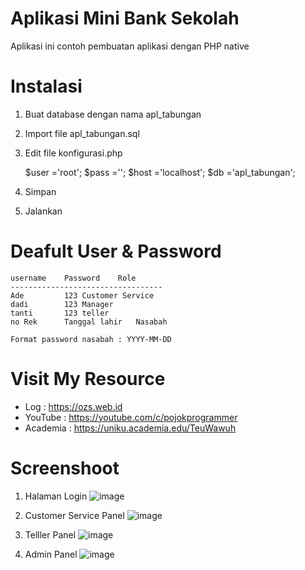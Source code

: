 # Aplikasi Mini Bank Sekolah

Aplikasi ini contoh pembuatan aplikasi dengan PHP native


# Instalasi
1. Buat database dengan nama apl_tabungan 
2. Import file apl_tabungan.sql
3. Edit file konfigurasi.php

	$user	='root';
	$pass	='';
	$host	='localhost';
	$db		='apl_tabungan';

4. Simpan 
5. Jalankan 

# Deafult User & Password
	username	Password	Role
	----------------------------------
	Ade			123	Customer Service
	dadi		123	Manager
	tanti		123	teller
	no Rek		Tanggal lahir	Nasabah
	
	Format password nasabah : YYYY-MM-DD
	
# Visit My Resource

* Log 		:	https://ozs.web.id
* YouTube 	:	https://youtube.com/c/pojokprogrammer
* Academia	:	https://uniku.academia.edu/TeuWawuh		
	
# Screenshoot
1. Halaman Login 
![image](https://drive.google.com/uc?export=view&id=1di6htA7S0AntgO5lidqnCSIPhq-eLt4N)

2. Customer Service Panel
![image](https://drive.google.com/uc?export=view&id=1IHqCdWKt9N1mE5TlaLrSBwFzF5WFUg-A)

3. Telller Panel
![image](https://drive.google.com/uc?export=view&id=19mEdp0bCBZ4VpXFzeTG9xNO3Mv0unYEH)

4. Admin Panel
![image](https://drive.google.com/uc?export=view&id=1mA6Nhm157bsVeKcUub2DwSOLUb0QGZQp)
